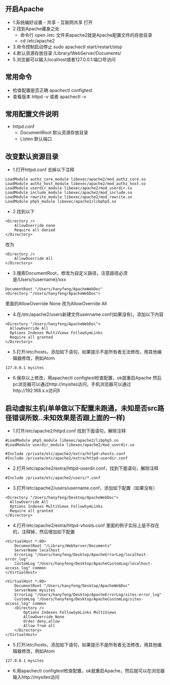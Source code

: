 
## 开启Apache

- 1.系统编好设置 - 共享 - 互联网共享 打开
- 2.找到Apache藏身之处
  - 命令行 open /etc 文件夹apache2就是Apache配置文件的存放目录
  - cd /etc/apache2
- 3.命令控制启动停止 sudo apachectl start/restart/stop
- 4.默认资源存放目录 /Library/WebServer/Documents/
- 5.浏览器可以输入localhost或者127.0.0.1:端口号访问

## 常用命令

- 检查配置是否正确 apachectl configtest
- 查看版本 httpd -v 或者 apachectl -v


## 常用配置文件说明

- httpd.conf
  - DocumentRoot 默认资源存放目录
  - Listen 默认端口

## 改变默认资源目录

- 1.打开httpd.conf 去掉以下注释

```
LoadModule authz_core_module libexec/apache2/mod_authz_core.so
LoadModule authz_host_module libexec/apache2/mod_authz_host.so
LoadModule userdir_module libexec/apache2/mod_userdir.so
LoadModule include_module libexec/apache2/mod_include.so
LoadModule rewrite_module libexec/apache2/mod_rewrite.so
LoadModule php5_module libexec/apache2/libphp5.so
```

- 2.找到以下

```
<Directory />
    AllowOverride none
    Require all denied
</Directory>
```
改为
```
<Directory />
    AllowOverride All
</Directory>
```

- 3.搜索DocumentRoot，修改为自定义路径，注意路径必须是/Users/{username}/xxx

```
DocumentRoot "/Users/hanyfeng/ApacheWebDoc"
<Directory "/Users/hanyfeng/ApacheWebDoc">
```
里面的AllowOverride None 改为AllowOverride All

- 4.在/etc/apache2/users新建文件username.conf(如果没有)，添加以下内容

```
<Directory "/Users/hanyfeng/ApacheWebDoc">
  AllowOverride All
  Options Indexes MultiViews FollowSymLinks
  Require all granted
</Directory>
```

- 5.打开/etc/hosts，添加如下语句，如果提示不是所有者无法修改，用其他编辑器修改，例如Atom

```
127.0.0.1 mysites
```

- 6.保存以上修改，用apachectl configtest检查配置，ok就重启Apache
    然后pc浏览器可以通过http://mysites访问，手机浏览器可以通过http://192.168.x.x访问ß






## 启动虚拟主机(单单做以下配置未跑通，未知是否src路径错误所致..未知效果是否跟上面的一样)

- 1.打开/etc/apache2/httpd.conf 找到下面语句，解除注释

```
#LoadModule php5_module libexec/apache2/libphp5.so
#LoadModule userdir_module libexec/apache2/mod_userdir.so

#Include /private/etc/apache2/extra/httpd-vhosts.conf
#Include /private/etc/apache2/extra/httpd-userdir.conf
```

- 2.打开/etc/apache2/extra/httpd-userdir.conf，找到下面语句，解除注释

```
#Include /private/etc/apache2/users/*.conf
```

- 3.打开/etc/apache2/users/username.conf，添加如下配置（如果没有）

```
<Directory "/Users/hanyfeng/Desktop/ApacheWebDoc">
  AllowOverride All
  Options Indexes MultiViews FollowSymLinks
  Require all granted
</Directory>
```

- 4.打开/etc/apache2/extra/httpd-vhosts.conf 里面的例子实际上是不存在的，注释掉，然后增加如下配置

```
<VirtualHost *:80>
    DocumentRoot "/Library/WebServer/Documents"
    ServerName localhost
    ErrorLog "/Users/hanyfeng/Desktop/ApacheErrorLog/localhost-error_log"
    CustomLog "/Users/hanyfeng/Desktop/ApacheCustomLog/localhost-access_log" common
</VirtualHost>

<VirtualHost *:80>
    DocumentRoot "/Users/hanyfeng/Desktop/ApacheWebDoc"
    ServerName mysites
    ErrorLog "/Users/hanyfeng/Desktop/ApacheErrorLog/sites-error_log"
    CustomLog "/Users/hanyfeng/Desktop/ApacheCustomLog/sites-access_log" common
    <Directory />
        Options Indexes FollowSymLinks MultiViews
        AllowOverride None
        Order deny,allow
        Allow from all
    </Directory>
</VirtualHost>
```

- 5.打开/etc/hosts，添加如下语句，如果提示不是所有者无法修改，用其他编辑器修改，例如Atom

```
127.0.0.1 mysites
```

- 6.用apachectl configtest检查配置，ok就重启Apache，然后就可以在浏览器输入http://mysites访问
